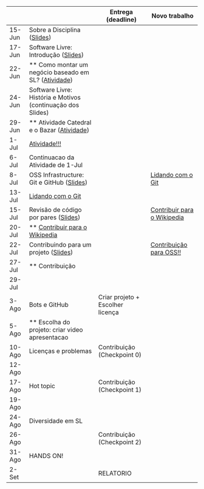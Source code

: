 
|           |                                                                                |     Entrega (deadline)               |     Novo trabalho         |
|-----------|--------------------------------------------------------------------------------|--------------------------------------|---------------------------|
| 15-Jun | Sobre a Disciplina ([Slides](notes/Lecture_01.pdf))                            |                                      |                           | 
| 17-Jun | Software Livre: Introdução ([Slides](notes/Lecture_02.pdf))                    |                                      |                           | 
| 22-Jun | ** Como montar um negócio baseado em SL? ([Atividade](assignments/howToMakeMoney.md)) |                               |                           |
| 24-Jun  | Software Livre: História e Motivos (continuação dos Slides) |                               |                           |
| 29-Jun  |  ** Atividade Catedral e o Bazar ([Atividade](assignments/cathbaz.md))                    |                                      |                 |
| 1-Jul  |  [Atividade!!!](assignments/preActivityEssay.md)     |
| 6-Jul  | Continuacao da Atividade de 1-Jul     |||                | 
| 8-Jul  | OSS Infrastructure: Git e GitHub ([Slides](notes/Lecture_03.pdf)) |     | [Lidando com o Git](assignments/gitAssignment.md)  |
| 13-Jul | [Lidando com o Git](assignments/gitAssignment.md)              |            |
| 15-Jul | Revisão de código por pares ([Slides](notes/Lecture_04.pdf))  |    |  [Contribuir para o Wikipedia](assignments/wikipedia.md)                  |
| 20-Jul |  ** [Contribuir para o Wikipedia](assignments/wikipedia.md)   |                 |      |
| 22-Jul |  Contribuindo para um projeto ([Slides](notes/Lecture_05.pdf))  |            |      [Contribuição para OSS!!](assignments/contribution.md)          |
| 27-Jul | ** Contribuição  | |            |
| 29-Jul  |                                                 |                                      |                           |
| 3-Ago  |   Bots e GitHub                                                |     Criar projeto + Escolher licença |                                       |
| 5-Ago  | ** Escolha do projeto: criar video apresentacao                               |          |                                       |
| 10-Ago | Licenças e problemas                                                           | Contribuição (Checkpoint 0) |                               |
| 12-Ago |                                                                                |                                      |                         |
| 17-Ago | Hot topic                                                                    | Contribuição (Checkpoint 1)          |                         |
| 19-Ago |                                                                                |                                      |                              |
| 24-Ago | Diversidade em SL                                                              |    |              |
| 26-Ago |                                                                                 | Contribuição (Checkpoint 2)                                     |                  |
| 31-Ago  |     HANDS ON!                                                                  |    |                                       |
| 2-Set  |                                                                               |       RELATORIO                               |               |
